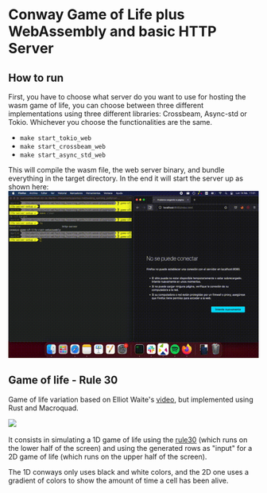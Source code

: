 # Conway Game of Life plus WebAssembly and basic HTTP Server

## How to run

First, you have to choose what server do you want to use for hosting the wasm game of life, you can choose between three different implementations using three different libraries: Crossbeam, Async-std or Tokio. Whichever you choose the functionalities are the same.
- `make start_tokio_web`
- `make start_crossbeam_web`
- `make start_async_std_web`

This will compile the wasm file, the web server binary, and bundle everything in the target directory. In the end it will start the server up as shown here:
![](assets/how_to_run.gif)

## Game of life - Rule 30

Game of life variation based on Elliot Waite's [video](https://www.youtube.com/watch?v=IK7nBOLYzdE), but implemented using Rust and Macroquad.

![](rule30/game_of_life.gif)

It consists in simulating a 1D game of life using the [rule30](https://mathworld.wolfram.com/Rule30.html) (which runs on the lower half of the screen) and using the generated rows as "input" for a 2D game of life (which runs on the upper half of the screen).

The 1D conways only uses black and white colors, and the 2D one uses a gradient of colors to show the amount of time a cell has been alive.
